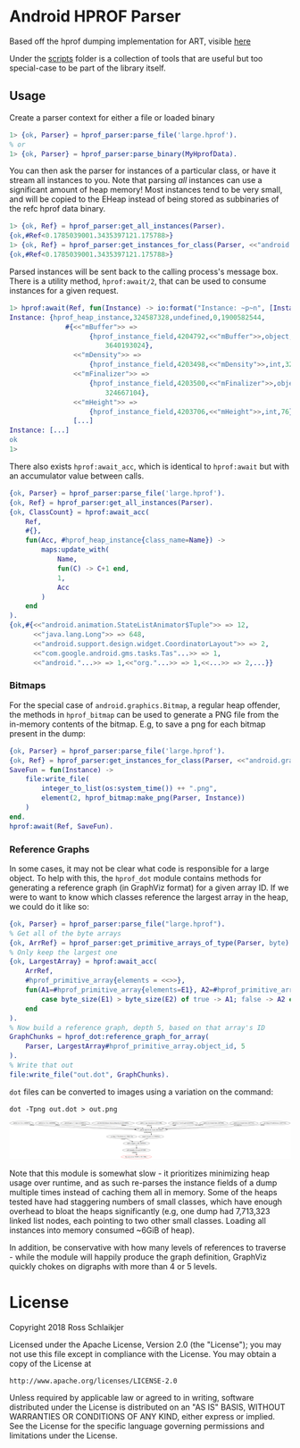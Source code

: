 # Android HPROF Parser

Based off the hprof dumping implementation for ART, visible
[here](https://android.googlesource.com/platform/art/+/oreo-release/runtime/hprof/hprof.cc)

Under the [scripts](scripts/) folder is a collection of tools that are useful but
too special-case to be part of the library itself.

## Usage

Create a parser context for either a file or loaded binary

```erlang
1> {ok, Parser} = hprof_parser:parse_file('large.hprof').
% or
1> {ok, Parser} = hprof_parser:parse_binary(MyHprofData).
```

You can then ask the parser for instances of a particular class, or have it
stream all instances to you. Note that parsing *all* instances can use a
significant amount of heap memory! Most instances tend to be very small, and
will be copied to the EHeap instead of being stored as subbinaries of the
refc hprof data binary.

```erlang
1> {ok, Ref} = hprof_parser:get_all_instances(Parser).
{ok,#Ref<0.1785039001.3435397121.175788>}
1> {ok, Ref} = hprof_parser:get_instances_for_class(Parser, <<"android.graphics.Bitmap">>).
{ok,#Ref<0.1785039001.3435397121.175788>}
```

Parsed instances will be sent back to the calling process's message box.
There is a utility method, `hprof:await/2`, that can be used to
consume instances for a given request.

```erlang
1> hprof:await(Ref, fun(Instance) -> io:format("Instance: ~p~n", [Instance]) end).
Instance: {hprof_heap_instance,324587328,undefined,0,1900582544,
              #{<<"mBuffer">> =>
                    {hprof_instance_field,4204792,<<"mBuffer">>,object,
                        3640193024},
                <<"mDensity">> =>
                    {hprof_instance_field,4203498,<<"mDensity">>,int,320},
                <<"mFinalizer">> =>
                    {hprof_instance_field,4203500,<<"mFinalizer">>,object,
                        324667104},
                <<"mHeight">> =>
                    {hprof_instance_field,4203706,<<"mHeight">>,int,76},
                [...]
Instance: [...]
ok
1>
```

There also exists `hprof:await_acc`, which is identical to `hprof:await` but
with an accumulator value between calls.

```erlang
{ok, Parser} = hprof_parser:parse_file('large.hprof').
{ok, Ref} = hprof_parser:get_all_instances(Parser).
{ok, ClassCount} = hprof:await_acc(
    Ref,
    #{},
    fun(Acc, #hprof_heap_instance{class_name=Name}) ->
        maps:update_with(
            Name,
            fun(C) -> C+1 end,
            1,
            Acc
        )
    end
).
{ok,#{<<"android.animation.StateListAnimator$Tuple">> => 12,
      <<"java.lang.Long">> => 648,
      <<"android.support.design.widget.CoordinatorLayout">> => 2,
      <<"com.google.android.gms.tasks.Tas"...>> => 1,
      <<"android."...>> => 1,<<"org."...>> => 1,<<...>> => 2,...}}
```

### Bitmaps

For the special case of `android.graphics.Bitmap`, a regular heap offender, the
methods in `hprof_bitmap` can be used to generate a PNG file from the in-memory
contents of the bitmap. E.g, to save a png for each bitmap present in the dump:

```erlang
{ok, Parser} = hprof_parser:parse_file('large.hprof').
{ok, Ref} = hprof_parser:get_instances_for_class(Parser, <<"android.graphics.Bitmap">>).
SaveFun = fun(Instance) ->
    file:write_file(
        integer_to_list(os:system_time()) ++ ".png",
        element(2, hprof_bitmap:make_png(Parser, Instance))
    )
end.
hprof:await(Ref, SaveFun).
```

### Reference Graphs

In some cases, it may not be clear what code is responsible for a large object.
To help with this, the `hprof_dot` module contains methods for generating a
reference graph (in GraphViz format) for a given array ID. If we were to want to
know which classes reference the largest array in the heap, we could do it
like so:

```erlang
{ok, Parser} = hprof_parser:parse_file("large.hprof").
% Get all of the byte arrays
{ok, ArrRef} = hprof_parser:get_primitive_arrays_of_type(Parser, byte).
% Only keep the largest one
{ok, LargestArray} = hprof:await_acc(
    ArrRef,
    #hprof_primitive_array{elements = <<>>},
    fun(A1=#hprof_primitive_array{elements=E1}, A2=#hprof_primitive_array{elements=E2}) ->
        case byte_size(E1) > byte_size(E2) of true -> A1; false -> A2 end
    end
).
% Now build a reference graph, depth 5, based on that array's ID
GraphChunks = hprof_dot:reference_graph_for_array(
    Parser, LargestArray#hprof_primitive_array.object_id, 5
).
% Write that out
file:write_file("out.dot", GraphChunks).
```

`dot` files can be converted to images using a variation on the command:

    dot -Tpng out.dot > out.png

![Reference Graph](/reference_graph.png?raw=true "Reference Graph")

Note that this module is somewhat slow - it prioritizes minimizing heap usage
over runtime, and as such re-parses the instance fields of a dump multiple times
instead of caching them all in memory. Some of the heaps tested have had
staggering numbers of small classes, which have enough overhead to bloat the
heaps significantly (e.g, one dump had 7,713,323 linked list nodes, each
pointing to two other small classes. Loading all instances into memory consumed
~6GiB of heap).

In addition, be conservative with how many levels of references to traverse -
while the module will happily produce the graph definition, GraphViz quickly
chokes on digraphs with more than 4 or 5 levels.


# License

Copyright 2018 Ross Schlaikjer

Licensed under the Apache License, Version 2.0 (the "License");
you may not use this file except in compliance with the License.
You may obtain a copy of the License at

    http://www.apache.org/licenses/LICENSE-2.0

Unless required by applicable law or agreed to in writing, software
distributed under the License is distributed on an "AS IS" BASIS,
WITHOUT WARRANTIES OR CONDITIONS OF ANY KIND, either express or implied.
See the License for the specific language governing permissions and
limitations under the License.
